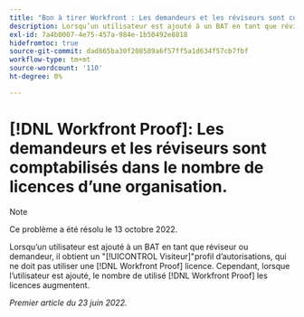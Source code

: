 ```yaml
---
title: "Bon à tirer Workfront : Les demandeurs et les réviseurs sont comptabilisés dans le nombre de licences d’une organisation."
description: Lorsqu’un utilisateur est ajouté à un BAT en tant que réviseur ou demandeur, il obtient un profil d’autorisations Visiteur , qui ne doit pas utiliser de licence de BAT. Cependant, lorsque l’utilisateur est ajouté, le nombre de licences de BAT utilisées augmente.
exl-id: 7a4b0007-4e75-457a-984e-1b50492e8818
hidefromtoc: true
source-git-commit: dad865ba30f208589a6f57ff5a1d634f57cb7fbf
workflow-type: tm+mt
source-wordcount: '110'
ht-degree: 0%

---
```


# [!DNL Workfront Proof]: Les demandeurs et les réviseurs sont comptabilisés dans le nombre de licences d’une organisation.

>[!NOTE]
>
>Ce problème a été résolu le 13 octobre 2022.

Lorsqu’un utilisateur est ajouté à un BAT en tant que réviseur ou demandeur, il obtient un &quot;[!UICONTROL Visiteur]&quot;profil d’autorisations, qui ne doit pas utiliser une [!DNL Workfront Proof] licence. Cependant, lorsque l’utilisateur est ajouté, le nombre de utilisé [!DNL Workfront Proof] les licences augmentent.

_Premier article du 23 juin 2022._
